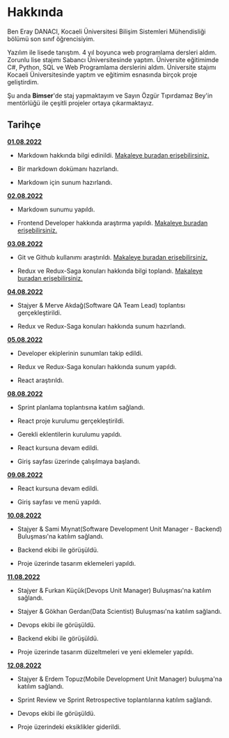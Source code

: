 #  Hakkında

  

Ben Eray DANACI, Kocaeli Üniversitesi Bilişim Sistemleri Mühendisliği bölümü son sınıf öğrencisiyim.

  

Yazılım ile lisede tanıştım. 4 yıl boyunca web programlama dersleri aldım. Zorunlu lise stajımı Sabancı Üniversitesinde yaptım. Üniversite eğitimimde C#, Python, SQL ve Web Programlama derslerini aldım. Üniversite stajımı Kocaeli Üniversitesinde yaptım ve eğitimim esnasında birçok proje geliştirdim.

  

Şu anda **Bimser**'de staj yapmaktayım ve Sayın Özgür Tıpırdamaz Bey'in mentörlüğü ile çeşitli projeler ortaya çıkarmaktayız.

  

##  Tarihçe

  

[**01.08.2022**](https://github.com/bimser-intern/docs/issues/140)

  

- Markdown hakkında bilgi edinildi. [Makaleye buradan erişebilirsiniz.](https://app.patika.dev/courses/git/markdown-nedir-nasil-kullaniriz-)

- Bir markdown dokümanı hazırlandı.

- Markdown için sunum hazırlandı.

  

[**02.08.2022**](https://github.com/bimser-intern/docs/issues/140)

  

- Markdown sunumu yapıldı.

- Frontend Developer hakkında araştırma yapıldı. [Makaleye buradan erişebilirsiniz.](https://www.niobehosting.com/blog/front-end-developer/)

  

[**03.08.2022**](https://github.com/bimser-intern/docs/issues/140)

  

- Git ve Github kullanımı araştırıldı. [Makaleye buradan erişebilirsiniz.](https://medium.com/gokhanyavas/git-nedir-git-kullan%C4%B1m%C4%B1-614867d253a4)


- Redux ve Redux-Saga konuları hakkında bilgi toplandı. [Makaleye buradan erişebilirsiniz.](https://erdemuslu.medium.com/redux-saga-%C3%BCzerine-nedir-nas%C4%B1l-kullan%C4%B1l%C4%B1r-17dfb6800602)


[**04.08.2022**](https://github.com/bimser-intern/docs/issues/140)



- Stajyer & Merve Akdağ(Software QA Team Lead) toplantısı gerçekleştirildi.

- Redux ve Redux-Saga konuları hakkında sunum hazırlandı. 

[**05.08.2022**](https://github.com/bimser-intern/docs/issues/168)



- Developer ekiplerinin sunumları takip edildi.

- Redux ve Redux-Saga konuları hakkında sunum yapıldı.

- React araştırıldı.

[**08.08.2022**](https://github.com/bimser-intern/docs/issues/197)



- Sprint planlama toplantısına katılım sağlandı.

- React proje kurulumu gerçekleştirildi.

- Gerekli eklentilerin kurulumu yapıldı.

- React kursuna devam edildi.

- Giriş sayfası üzerinde çalışılmaya başlandı.

[**09.08.2022**](https://github.com/bimser-intern/docs/issues/218)



- React kursuna devam edildi.

- Giriş sayfası ve menü yapıldı.

[**10.08.2022**](https://github.com/bimser-intern/docs/issues/241)



- Stajyer & Sami Mıynat(Software Development Unit Manager - Backend) Buluşması'na katılım sağlandı.

- Backend ekibi ile görüşüldü.

- Proje üzerinde tasarım eklemeleri yapıldı.

[**11.08.2022**](https://github.com/bimser-intern/docs/issues/262)



- Stajyer & Furkan Küçük(Devops Unit Manager) Buluşması'na katılım sağlandı.

- Stajyer & Gökhan Gerdan(Data Scientist) Buluşması'na katılım sağlandı.

- Devops ekibi ile görüşüldü.

- Backend ekibi ile görüşüldü.

- Proje üzerinde tasarım düzeltmeleri ve yeni eklemeler yapıldı.

[**12.08.2022**](https://github.com/bimser-intern/docs/issues/294)



- Stajyer & Erdem Topuz(Mobile Development Unit Manager) buluşma'na katılım sağlandı.

- Sprint Review ve Sprint Retrospective toplantılarına katılım sağlandı.

- Devops ekibi ile görüşüldü.

- Proje üzerindeki eksiklikler giderildi.